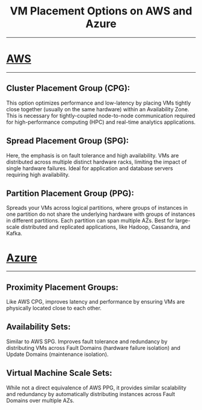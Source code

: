 <h1 align="center">VM Placement Options on AWS and Azure</h1>

---

# [AWS](vm-placement-aws.sh)

---

## Cluster Placement Group (CPG):

This option optimizes performance and low-latency by placing VMs tightly close together (usually on the same hardware) within an Availability Zone. This is necessary for tightly-coupled node-to-node communication required for high-performance computing (HPC) and real-time analytics applications.

## Spread Placement Group (SPG):

Here, the emphasis is on fault tolerance and high availability. VMs are distributed across multiple distinct hardware racks, limiting the impact of single hardware failures. Ideal for application and database servers requiring high availability.

## Partition Placement Group (PPG):

Spreads your VMs across logical partitions, where groups of instances in one partition do not share the underlying hardware with groups of instances in different partitions. Each partition can span multiple AZs. Best for large-scale distributed and replicated applications, like Hadoop, Cassandra, and Kafka.

# [Azure](vm-placement-azure.ps1)

---

## Proximity Placement Groups:

Like AWS CPG, improves latency and performance by ensuring VMs are physically located close to each other.

## Availability Sets:

Similar to AWS SPG. Improves fault tolerance and redundancy by distributing VMs across Fault Domains (hardware failure isolation) and Update Domains (maintenance isolation).

## Virtual Machine Scale Sets:

While not a direct equivalence of AWS PPG, it provides similar scalability and redundancy by automatically distributing instances across Fault Domains over multiple AZs.
